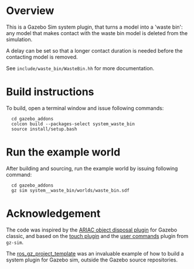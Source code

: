 # Overview

This is a Gazebo Sim system plugin, that turns a model into a 'waste bin':
any model that makes contact with the waste bin model is deleted from the simulation.

A delay can be set so that a longer contact duration is needed before the contacting
model is removed.

See `include/waste_bin/WasteBin.hh` for more documentation.


# Build instructions

To build, open a terminal window and issue following commands:

```
  cd gazebo_addons
  colcon build --packages-select system_waste_bin
  source install/setup.bash
```


# Run the example world

After building and sourcing, run the example world by issuing following command:

```
  cd gazebo_addons
  gz sim system__waste_bin/worlds/waste_bin.sdf
```

# Acknowledgement

The code was inspired by the [ARIAC object disposal plugin](https://github.com/usnistgov/ARIAC/blob/ariac2023/ariac_plugins/include/ariac_plugins/object_disposal_plugin.hpp) for Gazebo classic, and based on the [touch plugin](https://github.com/gazebosim/gz-sim/tree/gz-sim7/src/systems/touch_plugin) and the [user commands](https://github.com/gazebosim/gz-sim/tree/gz-sim7/src/systems/user_commands) plugin from `gz-sim`.

The [ros_gz_project_template](https://github.com/gazebosim/ros_gz_project_template) was an invaluable example of how to build a system plugin for Gazebo sim, outside the Gazebo source repositories.
